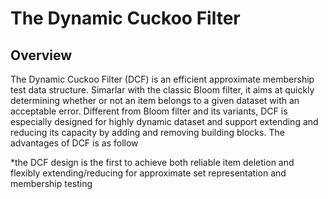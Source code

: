 # The Dynamic Cuckoo Filter

## Overview
The Dynamic Cuckoo Filter (DCF) is an efficient approximate membership test data structure. Simarlar with the classic Bloom filter, it aims at quickly determining whether or not an item belongs to a given dataset with an acceptable error. Different from Bloom filter and its variants, DCF is especially designed for highly dynamic dataset and support extending and reducing its capacity by adding and removing building blocks. The advantages of DCF is as follow

*the DCF design is the first to achieve both reliable item deletion and flexibly extending/reducing for approximate set representation and membership testing
